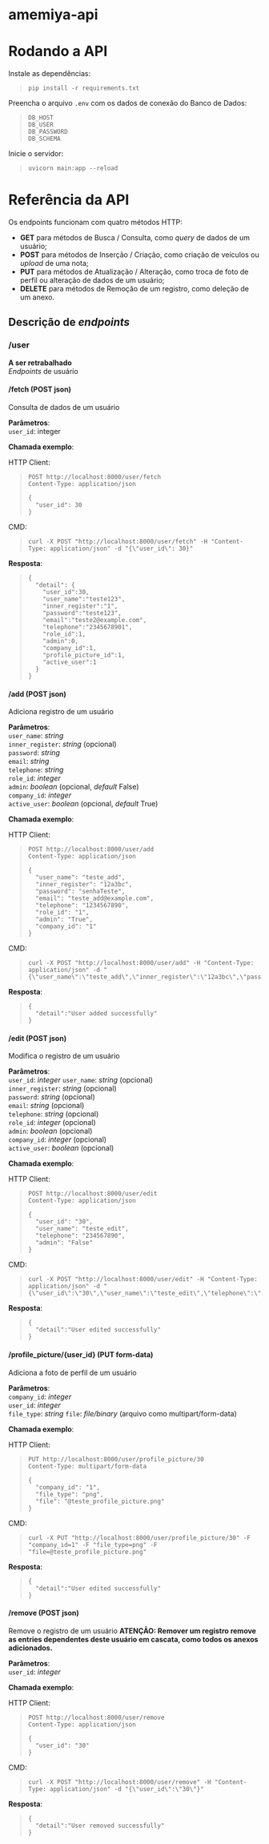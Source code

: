 # amemiya-api

# Rodando a API

Instale as dependências:
>     pip install -r requirements.txt

Preencha o arquivo `.env` com os dados de conexão do Banco de Dados:
>     DB_HOST
>     DB_USER
>     DB_PASSWORD
>     DB_SCHEMA

Inicie o servidor:
>     uvicorn main:app --reload

# Referência da API

Os endpoints funcionam com quatro métodos HTTP:

- **GET** para métodos de Busca / Consulta, como *query* de dados de um usuário;
- **POST** para métodos de Inserção / Criação, como criação de veículos ou *upload* de uma nota;
- **PUT** para métodos de Atualização / Alteração, como troca de foto de perfil ou alteração de dados de um usuário;
- **DELETE** para métodos de Remoção de um registro, como deleção de um anexo.

## Descrição de *endpoints*



### /user

**A ser retrabalhado**  
*Endpoints* de usuário

#### /fetch (POST json)  
Consulta de dados de um usuário

**Parâmetros**:  
`user_id`: integer

**Chamada exemplo**:  

HTTP Client:
>     POST http://localhost:8000/user/fetch
>     Content-Type: application/json
> 
>     {
>       "user_id": 30
>     }

CMD:
>     curl -X POST "http://localhost:8000/user/fetch" -H "Content-Type: application/json" -d "{\"user_id\": 30}"
  
**Resposta**:  
>     {
>       "detail": {
>         "user_id":30,
>         "user_name":"teste123",
>         "inner_register":"1",
>         "password":"teste123",
>         "email":"teste2@example.com",
>         "telephone":"2345678901",
>         "role_id":1,
>         "admin":0,
>         "company_id":1,
>         "profile_picture_id":1,
>         "active_user":1
>       }
>     }

#### /add (POST json)  
Adiciona registro de um usuário

**Parâmetros**:  
`user_name`: *string*  
`inner_register`: *string* (opcional)  
`password`: *string*  
`email`: *string*  
`telephone`: *string*  
`role_id`: *integer*  
`admin`: *boolean* (opcional, *default* False)  
`company_id`: *integer*  
`active_user`: *boolean* (opcional, *default* True)

**Chamada exemplo**:  

HTTP Client:
>     POST http://localhost:8000/user/add
>     Content-Type: application/json
> 
>     {
>       "user_name": "teste_add",
>       "inner_register": "12a3bc",
>       "password": "senhaTeste",
>       "email": "teste_add@example.com",
>       "telephone": "1234567890",
>       "role_id": "1",
>       "admin": "True",
>       "company_id": "1"
>     }

CMD:
>     curl -X POST "http://localhost:8000/user/add" -H "Content-Type: application/json" -d "{\"user_name\":\"teste_add\",\"inner_register\":\"12a3bc\",\"password\":\"senhaTeste\",\"email\":\"teste_add@example.com\",\"telephone\":\"1234567890\",\"role_id\":\"1\",\"admin\":\"True\",\"company_id\":\"1\"}"

**Resposta**:  
>     {
>       "detail":"User added successfully"
>     }

#### /edit (POST json)  
Modifica o registro de um usuário

**Parâmetros**:  
`user_id`: *integer*
`user_name`: *string* (opcional)  
`inner_register`: *string* (opcional)  
`password`: *string* (opcional)  
`email`: *string* (opcional)  
`telephone`: *string* (opcional)  
`role_id`: *integer* (opcional)  
`admin`: *boolean* (opcional)  
`company_id`: *integer* (opcional)  
`active_user`: *boolean* (opcional)

**Chamada exemplo**:  

HTTP Client:
>     POST http://localhost:8000/user/edit
>     Content-Type: application/json
> 
>     {
>       "user_id": "30",
>       "user_name": "teste_edit",
>       "telephone": "234567890",
>       "admin": "False"
>     }

CMD:
>     curl -X POST "http://localhost:8000/user/edit" -H "Content-Type: application/json" -d "{\"user_id\":\"30\",\"user_name\":\"teste_edit\",\"telephone\":\"234567890\",\"admin\":\"False\"}"

**Resposta**:  
>     {
>       "detail":"User edited successfully"
>     }

#### /profile_picture/{user_id} (PUT form-data)  
Adiciona a foto de perfil de um usuário

**Parâmetros**:  
`company_id`: *integer*  
`user_id`: *integer*  
`file_type`: *string*
`file`: *file/binary* (arquivo como multipart/form-data)

**Chamada exemplo**:  

HTTP Client:
>     PUT http://localhost:8000/user/profile_picture/30
>     Content-Type: multipart/form-data
> 
>     {
>       "company_id": "1",
>       "file_type": "png",
>       "file": "@teste_profile_picture.png"
>     }

CMD:
>     curl -X PUT "http://localhost:8000/user/profile_picture/30" -F "company_id=1" -F "file_type=png" -F "file=@teste_profile_picture.png"

**Resposta**:  
>     {
>       "detail":"User edited successfully"
>     }
 
#### /remove (POST json)  
Remove o registro de um usuário
**ATENÇÃO: Remover um registro remove as entries dependentes deste usuário em cascata, como todos os anexos adicionados.**

**Parâmetros**:  
`user_id`: *integer*

**Chamada exemplo**:  

HTTP Client:
>     POST http://localhost:8000/user/remove
>     Content-Type: application/json
> 
>     {
>       "user_id": "30"
>     }

CMD:
>     curl -X POST "http://localhost:8000/user/remove" -H "Content-Type: application/json" -d "{\"user_id\":\"30\"}"

**Resposta**:  
>     {
>       "detail":"User removed successfully"
>     }
